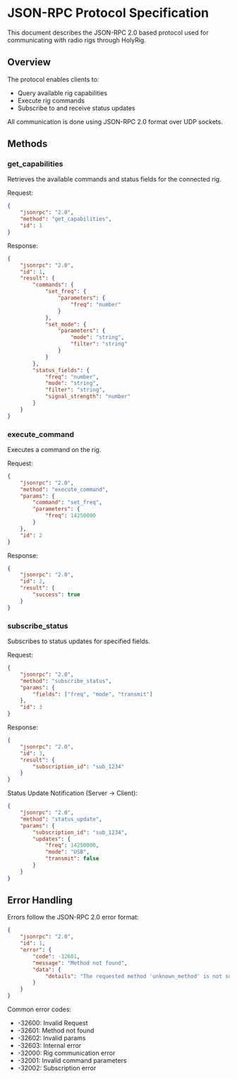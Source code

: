 # JSON-RPC Protocol Specification

This document describes the JSON-RPC 2.0 based protocol used for communicating with radio rigs through HolyRig.

## Overview

The protocol enables clients to:
- Query available rig capabilities
- Execute rig commands
- Subscribe to and receive status updates

All communication is done using JSON-RPC 2.0 format over UDP sockets.

## Methods

### get_capabilities

Retrieves the available commands and status fields for the connected rig.

Request:
```json
{
    "jsonrpc": "2.0",
    "method": "get_capabilities",
    "id": 1
}
```

Response:
```json
{
    "jsonrpc": "2.0",
    "id": 1,
    "result": {
        "commands": {
            "set_freq": {
                "parameters": {
                    "freq": "number"
                }
            },
            "set_mode": {
                "parameters": {
                    "mode": "string",
                    "filter": "string"
                }
            }
        },
        "status_fields": {
            "freq": "number",
            "mode": "string",
            "filter": "string",
            "signal_strength": "number"
        }
    }
}
```

### execute_command

Executes a command on the rig.

Request:
```json
{
    "jsonrpc": "2.0",
    "method": "execute_command",
    "params": {
        "command": "set_freq",
        "parameters": {
            "freq": 14250000
        }
    },
    "id": 2
}
```

Response:
```json
{
    "jsonrpc": "2.0",
    "id": 2,
    "result": {
        "success": true
    }
}
```

### subscribe_status

Subscribes to status updates for specified fields.

Request:
```json
{
    "jsonrpc": "2.0",
    "method": "subscribe_status",
    "params": {
        "fields": ["freq", "mode", "transmit"]
    },
    "id": 3
}
```

Response:
```json
{
    "jsonrpc": "2.0",
    "id": 3,
    "result": {
        "subscription_id": "sub_1234"
    }
}
```

Status Update Notification (Server -> Client):
```json
{
    "jsonrpc": "2.0",
    "method": "status_update",
    "params": {
        "subscription_id": "sub_1234",
        "updates": {
            "freq": 14250000,
            "mode": "USB",
            "transmit": false
        }
    }
}
```

## Error Handling

Errors follow the JSON-RPC 2.0 error format:

```json
{
    "jsonrpc": "2.0",
    "id": 1,
    "error": {
        "code": -32601,
        "message": "Method not found",
        "data": {
            "details": "The requested method 'unknown_method' is not supported"
        }
    }
}
```

Common error codes:
- -32600: Invalid Request
- -32601: Method not found
- -32602: Invalid params
- -32603: Internal error
- -32000: Rig communication error
- -32001: Invalid command parameters
- -32002: Subscription error
